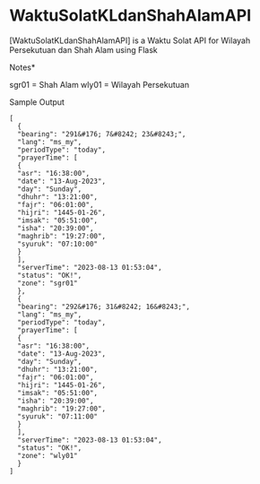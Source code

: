 # WaktuSolatKLdanShahAlamAPI
[WaktuSolatKLdanShahAlamAPI] is a Waktu Solat API for Wilayah Persekutuan dan Shah Alam using Flask

Notes*

sgr01 = Shah Alam
wly01 = Wilayah Persekutuan

Sample Output
```
[
  {
  "bearing": "291&#176; 7&#8242; 23&#8243;",
  "lang": "ms_my",
  "periodType": "today",
  "prayerTime": [
  {
  "asr": "16:38:00",
  "date": "13-Aug-2023",
  "day": "Sunday",
  "dhuhr": "13:21:00",
  "fajr": "06:01:00",
  "hijri": "1445-01-26",
  "imsak": "05:51:00",
  "isha": "20:39:00",
  "maghrib": "19:27:00",
  "syuruk": "07:10:00"
  }
  ],
  "serverTime": "2023-08-13 01:53:04",
  "status": "OK!",
  "zone": "sgr01"
  },
  {
  "bearing": "292&#176; 31&#8242; 16&#8243;",
  "lang": "ms_my",
  "periodType": "today",
  "prayerTime": [
  {
  "asr": "16:38:00",
  "date": "13-Aug-2023",
  "day": "Sunday",
  "dhuhr": "13:21:00",
  "fajr": "06:01:00",
  "hijri": "1445-01-26",
  "imsak": "05:51:00",
  "isha": "20:39:00",
  "maghrib": "19:27:00",
  "syuruk": "07:11:00"
  }
  ],
  "serverTime": "2023-08-13 01:53:04",
  "status": "OK!",
  "zone": "wly01"
  }
]
```

